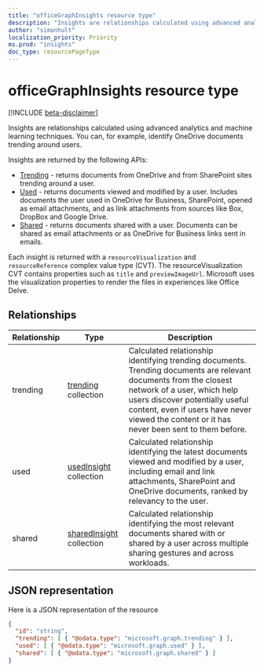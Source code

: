 ```yaml
---
title: "officeGraphInsights resource type"
description: "Insights are relationships calculated using advanced analytics and machine learning techniques. You can, for example, identify OneDrive documents trending around users."
author: "simonhult"
localization_priority: Priority
ms.prod: "insights"
doc_type: resourcePageType
---
```


# officeGraphInsights resource type

[!INCLUDE [beta-disclaimer](../../includes/beta-disclaimer.md)]

Insights are relationships calculated using advanced analytics and machine learning techniques. You can, for example, identify OneDrive documents trending around users.

Insights are returned by the following APIs:

- [Trending](insights-trending.md) - returns documents from OneDrive and from SharePoint sites trending around a user.
- [Used](insights-used.md) - returns documents viewed and modified by a user. Includes documents the user used in OneDrive for Business, SharePoint, opened as email attachments, and as link attachments from sources like Box, DropBox and Google Drive.
- [Shared](insights-shared.md) - returns documents shared with a user. Documents can be shared as email attachments or as OneDrive for Business links sent in emails.

Each insight is returned with a `resourceVisualization` and `resourceReference` complex value type (CVT). The resourceVisualization CVT contains properties such as `title` and `previewImageUrl`. Microsoft uses the visualization properties to render the files in experiences like Office Delve.

## Relationships

| Relationship      | Type          | Description  |
| ------------- |---------------| -------------|
| trending    	| [trending](insights-trending.md) collection		| Calculated relationship identifying trending documents. Trending documents are relevant documents from the closest network of a user, which help users discover potentially useful content, even if users have never viewed the content or it has never been sent to them before.|
| used    	| [usedInsight](insights-used.md) collection		| Calculated relationship identifying the latest documents viewed and modified by a user, including email and link attachments, SharePoint and OneDrive documents,  ranked by relevancy to the user.|
| shared    	| [sharedInsight](insights-shared.md) collection		| Calculated relationship identifying the most relevant documents shared with or shared by a user across multiple sharing gestures and across workloads.|
## JSON representation

Here is a JSON representation of the resource
<!-- {
  "blockType": "resource",
  "keyProperty":"id",
  "baseType":"microsoft.graph.entity",
  "optionalProperties": [
    "trending",
    "used",
    "shared"
  ],
  "@odata.type": "microsoft.graph.officeGraphInsights"
}-->

```json
{
  "id": "string",
  "trending": [ { "@odata.type": "microsoft.graph.trending" } ],
  "used": [ { "@odata.type": "microsoft.graph.used" } ],
  "shared": [ { "@odata.type": "microsoft.graph.shared" } ]
}
```
